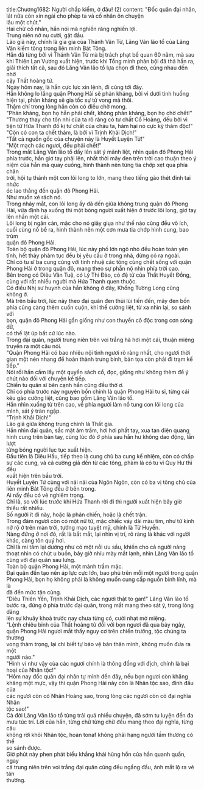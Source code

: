 title:Chương1682: Người chấp kiếm, ở đâu! (2)
content:
"Đốc quân đại nhân, lát nữa còn xin ngài cho phép ta và cố nhân ôn chuyện<br>lâu một chút."<br>Hai chữ cố nhân, hắn nói mà nghiến răng nghiến lợi.<br>Trung niên nở nụ cười, gật đầu.<br>Lão giả này, chính là gia gia của Thánh Vân Tử, Lăng Vân lão tổ của Lăng<br>Vân kiếm tông trong liên minh Bát Tông.<br>Hắn đã từng bởi vì Thánh Vân Tử mà bị trách phạt bế quan 60 năm, mà sau<br>khi Thiên Lan Vương xuất hiện, trước khi Tổng minh phản bội đã thả hắn ra,<br>giải thích tất cả, sau đó Lăng Vân lão tổ lựa chọn đi theo, cùng nhau đến nhờ<br>cậy Thất hoàng tử.<br>Ngày hôm nay, là hắn cực lực xin lệnh, đi cùng tới đây.<br>Hắn không lo lắng quận Phong Hải sẽ phản kháng, bởi vì dưới tình huống<br>hiện tại, phản kháng sẽ gia tốc sự tử vong mà thôi.<br>Thậm chí trong lòng hắn còn có điều chờ mong.<br>"Phản kháng, bọn họ hẳn phải chết, không phản kháng, bọn họ chờ chết!"<br>"Thương thay cho tôn nhi của ta rõ ràng có tư chất Cổ Hoàng, đều bởi vì<br>tiện tử Hứa Thanh đố kị tư chất của cháu ta, hãm hại nó cực kỳ thâm độc!"<br>"Còn có con ta chết thảm, là bởi vì Trịnh Khải Dịch!"<br>"Tất cả nguồn gốc của chuyện này là Huyết Luyện Tử!"<br>"Một mạch các ngươi, đều phải chết!"<br>Trong mắt Lăng Vân lão tổ dấy lên sát ý mãnh liệt, nhìn quận đô Phong Hải<br>phía trước, hắn giơ tay phải lên, nhất thời mây đen trên trời cao thuận theo ý<br>niệm của hắn mà quay cuồng, hình thành nên từng tia chớp xẹt qua phía chân<br>trời, hội tụ thành một con lôi long to lớn, mang theo tiếng gào thét đinh tai nhức<br>óc lao thẳng đến quận đô Phong Hải.<br>Như muốn xé rách nó.<br>Trong nháy mắt, con lôi long ấy đã đến giữa không trung quận đô Phong<br>Hải, vừa định hạ xuống thì một bóng người xuất hiện ở trước lôi long, giơ tay<br>lên nhấn một cái.<br>Lôi long bị ngăn cản, mặc cho nó giãy giụa như thế nào cũng đều vô ích,<br>cuối cùng nổ bể ra, hình thành nên một cơn mưa tia chớp hình cung, bao trùm<br>quận đô Phong Hải.<br>Toàn bộ quận đô Phong Hải, lúc này phố lớn ngõ nhỏ đều hoàn toàn yên<br>tĩnh, hết thảy phàm tục đều bị yêu cầu ở trong nhà, đừng có ra ngoài.<br>Chỉ có tu sĩ ba cung cùng với tinh nhuệ các tông cùng chết sống với quận<br>Phong Hải ở trong quận đô, mang theo sự phẫn nộ nhìn phía trời cao.<br>Bên trong có Diêu Vân Tuệ, có Lý Thi Đào, có đệ tử của Thất Huyết Đồng,<br>cùng với rất nhiều người mà Hứa Thanh quen thuộc.<br>Có điều Nhị sư huynh của hắn không ở đây, Khổng Tường Long cũng<br>không ở.<br>Mà trên bầu trời, lúc này theo đại quân đen thùi lùi tiến đến, mây đen bốn<br>phía cũng càng thêm cuồn cuộn, khí thế cường liệt, từ xa nhìn lại, so sánh với<br>bọn, quận đô Phong Hải gần giống như con thuyền cô độc trong cơn sóng dữ,<br>có thể lật úp bất cứ lúc nào.<br>Trong đại quân, người trung niên trên voi trắng hà hơi một cái, thuận miệng<br>truyền ra một câu nói.<br>"Quận Phong Hải có bao nhiêu nội tình ngươi rõ ràng nhất, cho ngươi thời<br>gian một nén nhang để hoàn thành trưng binh, bản tọa còn phải đi trạm kế tiếp."<br>Nói rồi hắn cầm lấy một quyển sách cổ, đọc, giống như không thèm để ý<br>chút nào đối với chuyện kế tiếp.<br>Chiến tu quân sĩ bên cạnh hắn cũng đều thờ ơ.<br>Chỉ có phía trước này nguyên bổn chính là quận Phong Hải tu sĩ, từng cái<br>kêu gào cường liệt, cũng bao gồm Lăng Vân lão tổ.<br>Hắn nhìn xuống từ trên cao, về phía người làm nổ tung con lôi long của<br>mình, sát ý tràn ngập.<br>"Trịnh Khải Dịch!"<br>Lão giả giữa không trung chính là Thất gia.<br>Hắn nhìn đại quân, sắc mặt âm trầm, hơi hơi phất tay, xua tan điện quang<br>hình cung trên bàn tay, cùng lúc đó ở phía sau hắn hư không dao động, lần lượt<br>từng bóng người lục tục xuất hiện.<br>Đầu tiên là Diêu Hầu, tiếp theo là cung chủ ba cung kế nhiệm, còn có chấp<br>sự các cung, và cả cường giả đến từ các tông, phàm là có tu vi Quy Hư thì đều<br>xuất hiện trên bầu trời.<br>Huyết Luyện Tử cùng với nãi nãi của Ngôn Ngôn, còn có ba vị tông chủ của<br>liên minh Bát Tông đều ở bên trong.<br>Ai nấy đều có vẻ nghiêm trọng.<br>Chỉ là, so với lúc trước khi Hứa Thanh rời đi thì người xuất hiện bây giờ<br>thiếu rất nhiều.<br>Số người ít đi này, hoặc là phản chiến, hoặc là chết trận.<br>Trong đám người còn có một nữ tử, mặc chiếc váy dài màu tím, như tử kinh<br>nở rộ ở trên màn trời, tướng mạo tuyệt mỹ, chính là Tử Huyền.<br>Nàng đứng ở nơi đó, rất là bắt mắt, lại nhìn vị trí, rõ ràng là khác với người<br>khác, càng tôn quý hơi.<br>Chỉ là mi tâm lại dường như có một nỗi ưu sầu, khiến cho cả người nàng<br>thoạt nhìn có chút u buồn, bây giờ nhíu mày mắt lạnh, nhìn Lăng Vân lão tổ<br>cùng với đại quân sau lưng.<br>Toàn bộ quận Phong Hải, một mảnh trầm mặc.<br>Đại quân đến tạo nên áp lực cực lớn, bao phủ trên mỗi một người trong quận<br>Phong Hải, bọn họ không phải là không muốn cung cấp nguồn binh lính, mà là<br>đã đến mức tận cùng.<br>"Diêu Thiên Yến, Trịnh Khải Dịch, các ngươi thật to gan!" Lăng Vân lão tổ<br>bước ra, đứng ở phía trước đại quân, trong mắt mang theo sát ý, trong lòng dâng<br>lên sự khuây khoả trước nay chưa từng có, cười nhạt mở miệng.<br>"Lệnh chiêu binh của Thất hoàng tử đối với bọn ngươi đã qua bảy ngày,<br>quận Phong Hải ngươi mắt thấy nguy cơ trên chiến trường, tộc chúng ta thương<br>vong thảm trọng, lại chỉ biết tự bảo vệ bản thân mình, không muốn đưa ra một<br>người nào."<br>"Hình vi như vậy của các ngươi chính là thông đồng với địch, chính là bại<br>hoại của Nhân tộc!"<br>"Hôm nay đốc quân đại nhân tự mình đến đây, nếu bọn ngươi còn khăng<br>khăng một mực, vậy thì quận Phong Hải này còn là Nhân tộc sao, đỉnh đầu của<br>các ngươi còn có Nhân Hoàng sao, trong lòng các ngươi còn có đại nghĩa Nhân<br>tộc sao!"<br>Cả đời Lăng Vân lão tổ từng trải quá nhiều chuyện, đã sớm tu luyện đến đa<br>mưu túc trí. Lời của hắn, từng chữ từng chữ đều mang theo đại nghĩa, từng câu<br>không rời khỏi Nhân tộc, hoàn tonaf không phải hạng người tầm thường có thể<br>so sánh được.<br>Giờ phút này phen phát biểu khẳng khái hùng hồn của hắn quanh quẩn, ngay<br>cả trung niên trên voi trắng đại quân cũng đều ngẩng đầu, ánh mắt lộ ra vẻ tán<br>thưởng.